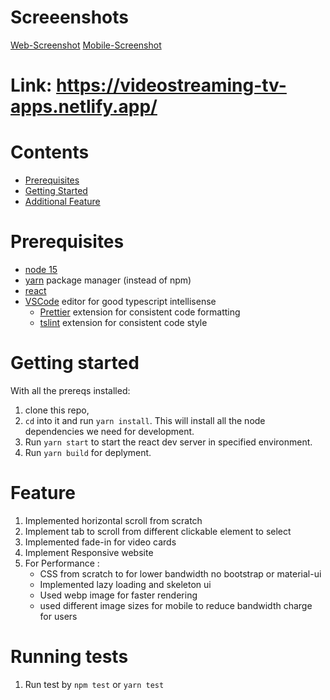 # Screeenshots
[Web-Screenshot](Piyush-Ranjan-Mishra.github.com/VideoStreaming/screenshots/web.png)
[Mobile-Screenshot](Piyush-Ranjan-Mishra.github.com/VideoStreaming/screenshots/mobile.png)

# Link: https://videostreaming-tv-apps.netlify.app/

# Contents

- [Prerequisites](#prerequisites)
- [Getting Started](#getting-started)
- [Additional Feature](#feature)

# Prerequisites

- [node 15](https://nodejs.org/en/download/)
- [yarn](https://yarnpkg.com/en/docs/install) package manager (instead of npm)
- [react](https://reactjs.org/)
- [VSCode](https://code.visualstudio.com/download) editor for good typescript intellisense
  - [Prettier](https://marketplace.visualstudio.com/items?itemName=esbenp.prettier-vscode) extension for consistent code formatting
  - [tslint](https://marketplace.visualstudio.com/items?itemName=eg2.tslint) extension for consistent code style
 

# Getting started

With all the prereqs installed:

1.  clone this repo,
2.  `cd` into it and run `yarn install`. This will install all the node dependencies we need for development.
3.  Run `yarn start` to start the react dev server in specified environment.
5.  Run `yarn build` for deplyment.


# Feature

1. Implemented horizontal scroll from scratch
2. Implement tab to scroll from different clickable element to select
2. Implemented fade-in for video cards
3. Implement Responsive website
4. For Performance :
    - CSS from scratch to for lower bandwidth no bootstrap or material-ui
    - Implemented lazy loading and skeleton ui
    - Used webp image for faster rendering
    - used different image sizes for mobile to reduce bandwidth charge for users

# Running tests
1. Run test by `npm test` or `yarn test`
